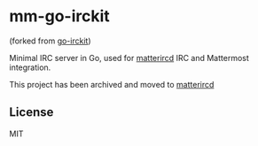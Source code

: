 # mm-go-irckit
(forked from [go-irckit](https://github.com/shazow/go-irckit))

Minimal IRC server in Go, used for [matterircd](https://github.com/42wim/matterircd) IRC and Mattermost integration.

This project has been archived and moved to [matterircd](github.com/42wim/matterircd/mm-go-irckit)

## License

MIT

